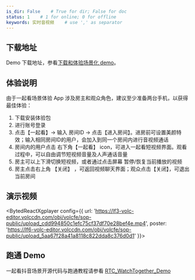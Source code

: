```yaml
---
is_dir: False    # True for dir; False for doc
status: 1    # 1 for online; 0 for offline
keywords: 实时音视频    # use ',' as separator
---
```


## 下载地址

Demo 下载地址，参看[下载和体验场景化 demo](75707.md#%E4%B8%8B%E8%BD%BD%E5%92%8C%E4%BD%93%E9%AA%8C%E5%9C%BA%E6%99%AF%E5%8C%96-demo)。

## 体验说明

由于一起看场景体验 App 涉及房主和观众角色，建议至少准备两台手机，以获得最佳体验：

1. 下载安装体验包
2. 进行账号登录
3. 点击【一起看】-> 输入 房间ID -> 点击【进入房间】。进房前可设置美颜特效；输入相同房间ID的用户，会加入到同一个房间内进行音视频通话
4. 房间内的用户点击 右下角【一起看】 icon，可进入一起看短视频界面。观看过程中，可以自由调节短视频音量及人声通话音量
5. 房主可以上下滑切换短视频，或者通过点击屏幕 暂停/恢复当前播放的视频
6. 房主点击右上角 【关闭】 ，可返回视频聊天界面；观众点击【关闭】，可退出当前房间



## 演示视频
<BytedReactXgplayer config={{ url: 'https://lf3-volc-editor.volccdn.com/obj/volcfe/sop-public/upload_cdd994850c1efc75cf37df70e28bef4e.mp4', poster: 'https://lf6-volc-editor.volccdn.com/obj/volcfe/sop-public/upload_5aa67f28a41a8118c822dda8c376d0d1' }}></BytedReactXgplayer>

## 跑通 Demo

一起看抖音场景开源代码与跑通教程请参看 [RTC_WatchTogether_Demo](https://github.com/volcengine/RTC_WatchTogether_Demo)
